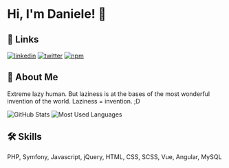 
# Hi, I'm Daniele! 👋


## 🔗 Links
[![linkedin](https://img.shields.io/badge/linkedin-0A66C2?style=for-the-badge&logo=linkedin&logoColor=white)](https://linkedin.com/in/danielesabre)
[![twitter](https://img.shields.io/badge/twitter-1DA1F2?style=for-the-badge&logo=twitter&logoColor=white)](https://twitter.com/raniel86)
[![npm](https://img.shields.io/badge/npm-cb0000?style=for-the-badge&logo=npm&logoColor=white)](https://www.npmjs.com/~raniel)


## 🚀 About Me
Extreme lazy human. But laziness is at the bases of the most wonderful invention of the world. Laziness = invention. ;D

![GitHub Stats](https://github-readme-stats.vercel.app/api?username=raniel86&show_icons=true&theme=dracula)
![Most Used Languages](https://github-readme-stats.vercel.app/api/top-langs/?username=raniel86&layout=compact&theme=dracula)


## 🛠 Skills
PHP, Symfony, Javascript, jQuery, HTML, CSS, SCSS, Vue, Angular, MySQL
